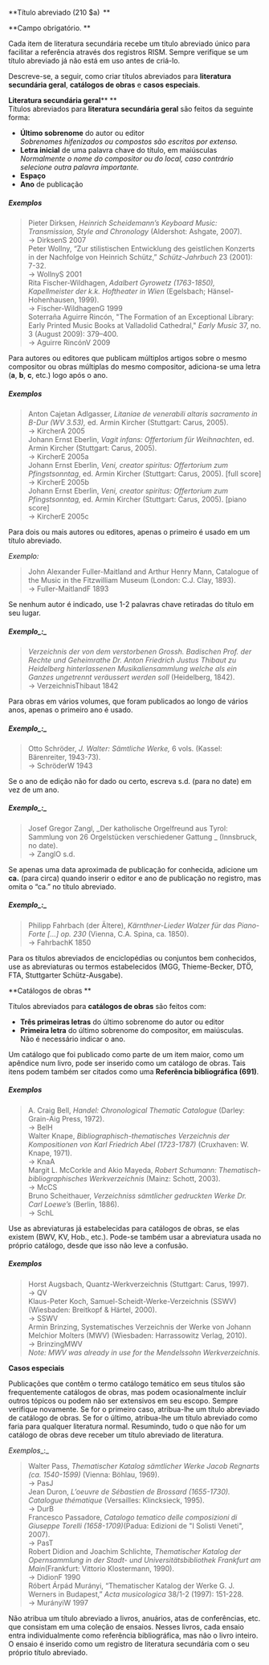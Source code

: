 **Título abreviado (210 $a)   **

**Campo obrigatório. **

Cada item de literatura secundária recebe um título abreviado único para facilitar a referência através dos registros RISM. Sempre verifique se um título abreviado já não está em uso antes de criá-lo.

   
Descreve-se, a seguir, como criar títulos abreviados para **literatura secundária geral**, **catálogos de obras** e **casos especiais**.  

   
**Literatura secundária geral****  **  
Títulos abreviados para **literatura secundária geral** são feitos da seguinte forma: 

- **Último sobrenome** do autor ou editor   
_Sobrenomes hifenizados ou compostos são escritos por extenso._  
- **Letra inicial** de uma palavra chave do título, em maiúsculas  
_Normalmente o nome do compositor ou do local, caso contrário selecione outra palavra importante._  
- **Espaço**   
- **Ano** de publicação

##### Exemplos

> Pieter Dirksen, _Heinrich Scheidemann’s Keyboard Music: Transmission, Style and Chronology_ (Aldershot: Ashgate, 2007).  
>             → DirksenS 2007  
> Peter Wollny, “Zur stilistischen Entwicklung des geistlichen Konzerts in der Nachfolge von Heinrich Schütz,” _Schütz-Jahrbuch_ 23 (2001): 7-32.  
>             → WollnyS 2001  
> Rita Fischer-Wildhagen, _Adalbert Gyrowetz (1763-1850), Kapellmeister der k.k. Hoftheater in Wien_ (Egelsbach; Hänsel-Hohenhausen, 1999).  
>             → Fischer-WildhagenG 1999  
> Soterraña Aguirre Rincón, "The Formation of an Exceptional Library: Early Printed Music Books at Valladolid Cathedral," _Early Music_ 37, no. 3 (August 2009): 379–400.  
>             → Aguirre RincónV 2009

  

Para autores ou editores que publicam múltiplos artigos sobre o mesmo compositor ou obras múltiplas do mesmo compositor, adiciona-se uma letra (**a**, **b**, **c**, etc.) logo após o ano.  
##### Exemplos  

> Anton Cajetan Adlgasser, _Litaniae de venerabili altaris sacramento in B-Dur (WV 3.53),_ ed. Armin Kircher (Stuttgart: Carus, 2005).  
>             → KircherA 2005  
> Johann Ernst Eberlin, _Vagit infans: Offertorium für Weihnachten_, ed. Armin Kircher (Stuttgart: Carus, 2005).  
>             → KircherE 2005a  
> Johann Ernst Eberlin, _Veni, creator spiritus: Offertorium zum Pfingstsonntag_, ed. Armin Kircher (Stuttgart: Carus, 2005). [full score]  
>             → KircherE 2005b  
> Johann Ernst Eberlin, _Veni, creator spiritus: Offertorium zum Pfingstsonntag,_ ed. Armin Kircher (Stuttgart: Carus, 2005). [piano score]  
>             → KircherE 2005c

Para dois ou mais autores ou editores, apenas o primeiro é usado em um título abreviado.

_Exemplo:_  

> John Alexander Fuller-Maitland and Arthur Henry Mann, Catalogue of the Music in the Fitzwilliam Museum (London: C.J. Clay, 1893).  
>             → Fuller-MaitlandF 1893

  

Se nenhum autor é indicado, use 1-2 palavras chave retiradas do título em seu lugar.  

##### Exemplo_:_

> _Verzeichnis der von dem verstorbenen Grossh. Badischen Prof. der Rechte und Geheimrathe Dr. Anton Friedrich Justus Thibaut zu Heidelberg hinterlassenen Musikaliensammlung welche als ein Ganzes ungetrennt veräussert werden soll_ (Heidelberg, 1842).  
>             → VerzeichnisThibaut 1842

  

Para obras em vários volumes, que foram publicados ao longo de vários anos, apenas o primeiro ano é usado.  
##### Exemplo_:_

> Otto Schröder, _J. Walter: Sämtliche Werke,_ 6 vols. (Kassel: Bärenreiter, 1943-73).  
>             → SchröderW 1943

Se o ano de edição não for dado ou certo, escreva  s.d. (para no date) em vez de um ano.  
##### Exemplo_:_

> Josef Gregor Zangl, _Der katholische Orgelfreund aus Tyrol: Sammlung von 26 Orgelstücken verschiedener Gattung _ (Innsbruck, no date).  
>             → ZanglO s.d.

  
Se apenas uma data aproximada de publicação for conhecida, adicione um **ca.** (para circa) quando inserir o editor e ano de publicação no registro, mas omita o “ca.” no título abreviado.   
##### Exemplo_:_  

> Philipp Fahrbach (der Ältere), _Kärnthner-Lieder Walzer für das Piano-Forte [...] op. 230_ (Vienna, C.A. Spina, ca. 1850).  
>             → FahrbachK 1850

Para os títulos abreviados de enciclopédias ou conjuntos bem conhecidos, use as abreviaturas ou termos estabelecidos (MGG, Thieme-Becker, DTÖ, FTA, Stuttgarter Schütz-Ausgabe).  

 

**Catálogos de obras **

Títulos abreviados para **catálogos de obras** são feitos com:   

- **Três primeiras letras** do último sobrenome do autor ou editor   
- **Primeira letra** do último sobrenome do compositor, em maiúsculas.   
Não é necessário indicar o ano.   

Um catálogo que foi publicado como parte de um item maior, como um apêndice num livro, pode ser inserido como um catálogo de obras. Tais itens podem também ser citados como uma **Referência bibliográfica (691)**.  

##### Exemplos

> A. Craig Bell, _Handel: Chronological Thematic Catalogue_ (Darley: Grain-Aig Press, 1972).  
>             → BelH  
> Walter Knape, _Bibliographisch-thematisches Verzeichnis der Kompositionen von Karl Friedrich Abel (1723-1787)_ (Cruxhaven: W. Knape, 1971).  
>             → KnaA  
> Margit L. McCorkle and Akio Mayeda, _Robert Schumann: Thematisch-bibliographisches Werkverzeichnis_ (Mainz: Schott, 2003).  
>             → McCS  
> Bruno Scheithauer, _Verzeichniss sämtlicher gedruckten Werke Dr. Carl Loewe’s_ (Berlin, 1886).  
>          → SchL

Use as abreviaturas já estabelecidas para catálogos de obras, se elas existem (BWV, KV, Hob., etc.). Pode-se também usar a abreviatura usada no próprio catálogo, desde que isso não leve a confusão.     

##### Exemplos  

> Horst Augsbach, Quantz-Werkverzeichnis (Stuttgart: Carus, 1997).  
>            → QV  
> Klaus-Peter Koch, Samuel-Scheidt-Werke-Verzeichnis (SSWV) (Wiesbaden: Breitkopf & Härtel, 2000).  
>            → SSWV  
> Armin Brinzing,  Systematisches Verzeichnis der Werke von Johann Melchior Molters (MWV) (Wiesbaden: Harrassowitz Verlag, 2010).  
>            → BrinzingMWV  
>                _Note: MWV was already in use for the Mendelssohn Werkverzeichnis._

 

**Casos especiais**

Publicações que contêm o termo catálogo temático em seus títulos são frequentemente catálogos de obras, mas podem ocasionalmente incluir outros tópicos ou podem não ser extensivos em seu escopo. Sempre verifique novamente. Se for o primeiro caso, atribua-lhe um título abreviado de catálogo de obras. Se for o último, atribua-lhe um título abreviado como faria para qualquer literatura normal. Resumindo, tudo o que não for um catálogo de obras deve receber um título abreviado de literatura. 

_Exemplos__:_

> Walter Pass, _Thematischer Katalog sämtlicher Werke Jacob Regnarts (ca. 1540-1599)_ (Vienna: Böhlau, 1969).  
>             → PasJ  
> Jean Duron, _L’oeuvre de Sébastien de Brossard (1655-1730). Catalogue thématique_ (Versailles: Klincksieck, 1995).  
>             → DurB  
> Francesco Passadore, _Catalogo tematico delle composizioni di Giuseppe Torelli (1658-1709)_(Padua: Edizioni de "I Solisti Veneti", 2007).  
>             → PasT  
> Robert Didion and Joachim Schlichte, _Thematischer Katalog der Opernsammlung in der Stadt- und Universitätsbibliothek Frankfurt am Main_(Frankfurt: Vittorio Klostermann, 1990).  
>             → DidionF 1990  
> Róbert Árpád Murányi, “Thematischer Katalog der Werke G. J. Werners in Budapest,” _Acta musicologica_ 38/1-2 (1997): 151-228.  
>             → MurányiW 1997 

 

Não atribua um título abreviado a livros, anuários, atas de conferências, etc. que consistam em uma coleção de ensaios. Nesses livros, cada ensaio entra individualmente como referência bibliográfica, mas não o livro inteiro. O ensaio é inserido como um registro de literatura secundária com o seu próprio título abreviado.